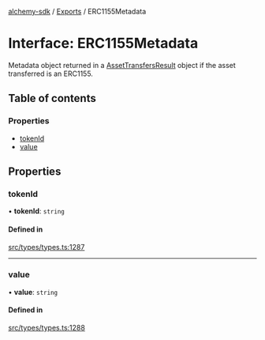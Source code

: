 [alchemy-sdk](../README.md) / [Exports](../modules.md) / ERC1155Metadata

# Interface: ERC1155Metadata

Metadata object returned in a [AssetTransfersResult](AssetTransfersResult.md) object if the asset
transferred is an ERC1155.

## Table of contents

### Properties

- [tokenId](ERC1155Metadata.md#tokenid)
- [value](ERC1155Metadata.md#value)

## Properties

### tokenId

• **tokenId**: `string`

#### Defined in

[src/types/types.ts:1287](https://github.com/alchemyplatform/alchemy-sdk-js/blob/c023713/src/types/types.ts#L1287)

___

### value

• **value**: `string`

#### Defined in

[src/types/types.ts:1288](https://github.com/alchemyplatform/alchemy-sdk-js/blob/c023713/src/types/types.ts#L1288)
